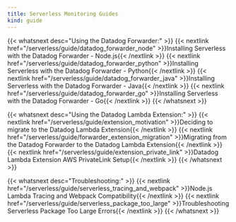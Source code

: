 ```yaml
---
title: Serverless Monitoring Guides
kind: guide
---
```


{{< whatsnext desc="Using the Datadog Forwarder:" >}}
    {{< nextlink href="/serverless/guide/datadog_forwarder_node" >}}Installing Serverless with the Datadog Forwarder - Node.js{{< /nextlink >}}
    {{< nextlink href="/serverless/guide/datadog_forwarder_python" >}}Installing Serverless with the Datadog Forwarder - Python{{< /nextlink >}}
    {{< nextlink href="/serverless/guide/datadog_forwarder_java" >}}Installing Serverless with the Datadog Forwarder - Java{{< /nextlink >}}
    {{< nextlink href="/serverless/guide/datadog_forwarder_go" >}}Installing Serverless with the Datadog Forwarder - Go{{< /nextlink >}}
{{< /whatsnext >}}

{{< whatsnext desc="Using the Datadog Lambda Extension:" >}}
    {{< nextlink href="/serverless/guide/extension_motivation" >}}Deciding to migrate to the Datadog Lambda Extension{{< /nextlink >}}
    {{< nextlink href="/serverless/guide/forwarder_extension_migration" >}}Migrating from the Datadog Forwarder to the Datadog Lambda Extension{{< /nextlink >}}
    {{< nextlink href="/serverless/guide/extension_private_link" >}}Datadog Lambda Extension AWS PrivateLink Setup{{< /nextlink >}}
{{< /whatsnext >}}

{{< whatsnext desc="Troubleshooting:" >}}
    {{< nextlink href="/serverless/guide/serverless_tracing_and_webpack" >}}Node.js Lambda Tracing and Webpack Compatibility{{< /nextlink >}}
    {{< nextlink href="/serverless/guide/serverless_package_too_large" >}}Troubleshooting Serverless Package Too Large Errors{{< /nextlink >}}
{{< /whatsnext >}}
